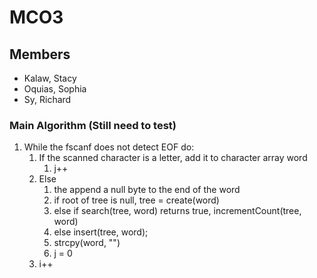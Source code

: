 # MCO3

## Members 
- Kalaw, Stacy
- Oquias, Sophia
- Sy, Richard 

### Main Algorithm (Still need to test)
1. While the fscanf does not detect EOF do: 
	1. If the scanned character is a letter, add it to character array word
		1. j++
	2. Else 
		1. the append a null byte to the end of the word 
		2. if root of tree is null, tree = create(word)
		3. else if search(tree, word) returns true, incrementCount(tree, word)
		4. else insert(tree, word); 
		5. strcpy(word, "")
		6. j = 0
	3. i++
	
	
	
	
	